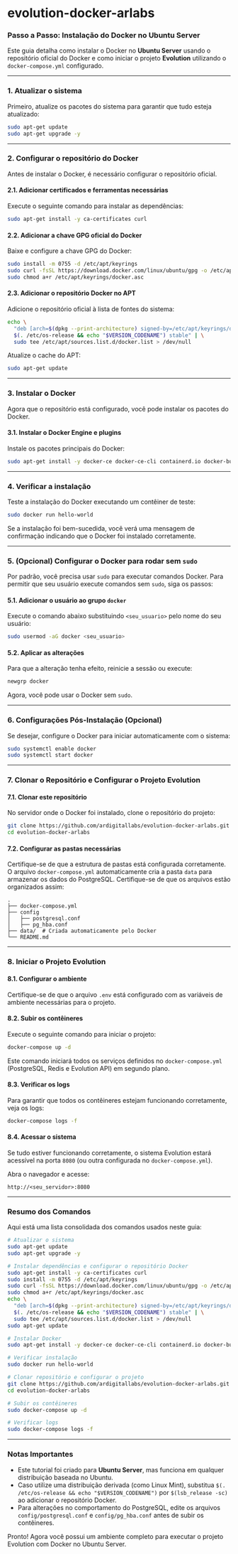 # evolution-docker-arlabs

### Passo a Passo: Instalação do Docker no Ubuntu Server

Este guia detalha como instalar o Docker no **Ubuntu Server** usando o repositório oficial do Docker e como iniciar o projeto **Evolution** utilizando o `docker-compose.yml` configurado.

---

### **1. Atualizar o sistema**
Primeiro, atualize os pacotes do sistema para garantir que tudo esteja atualizado:

```bash
sudo apt-get update
sudo apt-get upgrade -y
```

---

### **2. Configurar o repositório do Docker**
Antes de instalar o Docker, é necessário configurar o repositório oficial.

#### **2.1. Adicionar certificados e ferramentas necessárias**
Execute o seguinte comando para instalar as dependências:

```bash
sudo apt-get install -y ca-certificates curl
```

#### **2.2. Adicionar a chave GPG oficial do Docker**
Baixe e configure a chave GPG do Docker:

```bash
sudo install -m 0755 -d /etc/apt/keyrings
sudo curl -fsSL https://download.docker.com/linux/ubuntu/gpg -o /etc/apt/keyrings/docker.asc
sudo chmod a+r /etc/apt/keyrings/docker.asc
```

#### **2.3. Adicionar o repositório Docker no APT**
Adicione o repositório oficial à lista de fontes do sistema:

```bash
echo \
  "deb [arch=$(dpkg --print-architecture) signed-by=/etc/apt/keyrings/docker.asc] https://download.docker.com/linux/ubuntu \
  $(. /etc/os-release && echo "$VERSION_CODENAME") stable" | \
  sudo tee /etc/apt/sources.list.d/docker.list > /dev/null
```

Atualize o cache do APT:

```bash
sudo apt-get update
```

---

### **3. Instalar o Docker**
Agora que o repositório está configurado, você pode instalar os pacotes do Docker.

#### **3.1. Instalar o Docker Engine e plugins**
Instale os pacotes principais do Docker:

```bash
sudo apt-get install -y docker-ce docker-ce-cli containerd.io docker-buildx-plugin docker-compose-plugin
```

---

### **4. Verificar a instalação**
Teste a instalação do Docker executando um contêiner de teste:

```bash
sudo docker run hello-world
```

Se a instalação foi bem-sucedida, você verá uma mensagem de confirmação indicando que o Docker foi instalado corretamente.

---

### **5. (Opcional) Configurar o Docker para rodar sem `sudo`**
Por padrão, você precisa usar `sudo` para executar comandos Docker. Para permitir que seu usuário execute comandos sem `sudo`, siga os passos:

#### **5.1. Adicionar o usuário ao grupo `docker`**
Execute o comando abaixo substituindo `<seu_usuario>` pelo nome do seu usuário:

```bash
sudo usermod -aG docker <seu_usuario>
```

#### **5.2. Aplicar as alterações**
Para que a alteração tenha efeito, reinicie a sessão ou execute:

```bash
newgrp docker
```

Agora, você pode usar o Docker sem `sudo`.

---

### **6. Configurações Pós-Instalação (Opcional)**
Se desejar, configure o Docker para iniciar automaticamente com o sistema:

```bash
sudo systemctl enable docker
sudo systemctl start docker
```

---

### **7. Clonar o Repositório e Configurar o Projeto Evolution**

#### **7.1. Clonar este repositório**
No servidor onde o Docker foi instalado, clone o repositório do projeto:

```bash
git clone https://github.com/ardigitallabs/evolution-docker-arlabs.git
cd evolution-docker-arlabs
```

#### **7.2. Configurar as pastas necessárias**
Certifique-se de que a estrutura de pastas está configurada corretamente. O arquivo `docker-compose.yml` automaticamente cria a pasta `data` para armazenar os dados do PostgreSQL. Certifique-se de que os arquivos estão organizados assim:

```plaintext
.
├── docker-compose.yml
├── config
│   ├── postgresql.conf
│   ├── pg_hba.conf
├── data/  # Criada automaticamente pelo Docker
└── README.md
```

---

### **8. Iniciar o Projeto Evolution**

#### **8.1. Configurar o ambiente**
Certifique-se de que o arquivo `.env` está configurado com as variáveis de ambiente necessárias para o projeto.

#### **8.2. Subir os contêineres**
Execute o seguinte comando para iniciar o projeto:

```bash
docker-compose up -d
```

Este comando iniciará todos os serviços definidos no `docker-compose.yml` (PostgreSQL, Redis e Evolution API) em segundo plano.

#### **8.3. Verificar os logs**
Para garantir que todos os contêineres estejam funcionando corretamente, veja os logs:

```bash
docker-compose logs -f
```

#### **8.4. Acessar o sistema**
Se tudo estiver funcionando corretamente, o sistema Evolution estará acessível na porta `8080` (ou outra configurada no `docker-compose.yml`).

Abra o navegador e acesse:

```
http://<seu_servidor>:8080
```

---

### **Resumo dos Comandos**
Aqui está uma lista consolidada dos comandos usados neste guia:

```bash
# Atualizar o sistema
sudo apt-get update
sudo apt-get upgrade -y

# Instalar dependências e configurar o repositório Docker
sudo apt-get install -y ca-certificates curl
sudo install -m 0755 -d /etc/apt/keyrings
sudo curl -fsSL https://download.docker.com/linux/ubuntu/gpg -o /etc/apt/keyrings/docker.asc
sudo chmod a+r /etc/apt/keyrings/docker.asc
echo \
  "deb [arch=$(dpkg --print-architecture) signed-by=/etc/apt/keyrings/docker.asc] https://download.docker.com/linux/ubuntu \
  $(. /etc/os-release && echo "$VERSION_CODENAME") stable" | \
  sudo tee /etc/apt/sources.list.d/docker.list > /dev/null
sudo apt-get update

# Instalar Docker
sudo apt-get install -y docker-ce docker-ce-cli containerd.io docker-buildx-plugin docker-compose-plugin

# Verificar instalação
sudo docker run hello-world

# Clonar repositório e configurar o projeto
git clone https://github.com/ardigitallabs/evolution-docker-arlabs.git
cd evolution-docker-arlabs

# Subir os contêineres
sudo docker-compose up -d

# Verificar logs
sudo docker-compose logs -f
```

---

### **Notas Importantes**
- Este tutorial foi criado para **Ubuntu Server**, mas funciona em qualquer distribuição baseada no Ubuntu.
- Caso utilize uma distribuição derivada (como Linux Mint), substitua `$(. /etc/os-release && echo "$VERSION_CODENAME")` por `$(lsb_release -sc)` ao adicionar o repositório Docker.
- Para alterações no comportamento do PostgreSQL, edite os arquivos `config/postgresql.conf` e `config/pg_hba.conf` antes de subir os contêineres.

Pronto! Agora você possui um ambiente completo para executar o projeto Evolution com Docker no Ubuntu Server.
